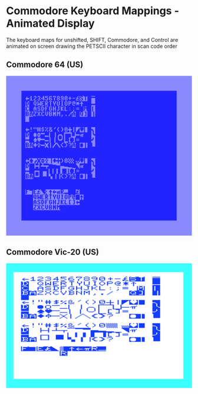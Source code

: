 # Commodore Keyboard Mappings - Animated Display

The keyboard maps for unshifted, SHIFT, Commodore, and Control are animated on screen drawing the PETSCII character in scan code order

## Commodore 64 (US)

![64keymaps.png](media/64keymaps.png)

## Commodore Vic-20 (US)

![20keymaps.png](media/20keymaps.png)
